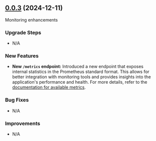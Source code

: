 ## [0.0.3](https://github.com/Cloudzero/cloudzero-insights-controller/compare/v0.0.3...v0.0.2) (2024-12-11)

Monitoring enhancements

### Upgrade Steps
* N/A

### New Features
* **New `/metrics` endpoint:** Introduced a new endpoint that exposes internal statistics in the Prometheus standard format. This allows for better integration with monitoring tools and provides insights into the application's performance and health. For more details, refer to the [documentation for available metrics](../statistics.md).

### Bug Fixes
* N/A

### Improvements
* N/A

